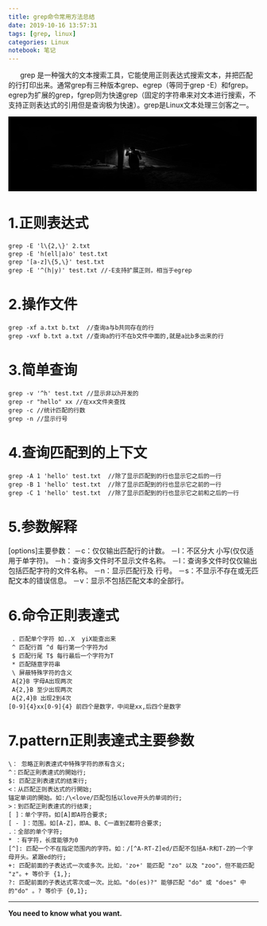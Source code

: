 ```yaml
---
title: grep命令常用方法总结
date: 2019-10-16 13:57:31
tags: [grep, linux]
categories: Linux
notebook: 笔记
---
```


&nbsp;&nbsp;&nbsp;&nbsp;&nbsp;&nbsp;grep 是一种强大的文本搜索工具，它能使用正则表达式搜索文本，并把匹配的行打印出来。通常grep有三种版本grep、egrep（等同于grep -E）和fgrep。egrep为扩展的grep，fgrep则为快速grep（固定的字符串来对文本进行搜索，不支持正则表达式的引用但是查询极为快速）。grep是Linux文本处理三剑客之一。

<img src="grep命令常用方法总结/grep.jpeg" width="500" height="150"/>

<!-- more -->

# 1.正则表达式
```
grep -E 'l\{2,\}' 2.txt
grep -E 'h(ell|a)o' test.txt
grep '[a-z]\{5,\}' test.txt
grep -E '^(h|y)' test.txt //-E支持扩展正则，相当于egrep
```

# 2.操作文件
```
grep -xf a.txt b.txt  //查询a与b共同存在的行
grep -vxf b.txt a.txt //查询a的行不在b文件中面的,就是a比b多出来的行
```

# 3.简单查询
```
grep -v '^h' test.txt //显示非以h开发的
grep -r "hello" xx //在xx文件夹查找
grep -c //统计匹配的行数
grep -n //显示行号
```

# 4.查询匹配到的上下文
```
grep -A 1 'hello' test.txt  //除了显示匹配到的行也显示它之后的一行
grep -B 1 'hello' test.txt  //除了显示匹配到的行也显示它之前的一行
grep -C 1 'hello' test.txt  //除了显示匹配到的行也显示它之前和之后的一行
```

# 5.参数解释
[options]主要參数：
－c：仅仅输出匹配行的计数。
－I：不区分大 小写(仅仅适用于单字符)。
－h：查询多文件时不显示文件名称。
－l：查询多文件时仅仅输出包括匹配字符的文件名称。
－n：显示匹配行及 行号。
－s：不显示不存在或无匹配文本的错误信息。
－v：显示不包括匹配文本的全部行。


# 6.命令正則表達式
```
 . 匹配单个字符 如..X  yiX能查出来
 ^ 匹配行首 ^d 每行第一个字符为d
 $ 匹配行尾 T$ 每行最后一个字符为T
 * 匹配随意字符串
 \ 屏蔽特殊字符的含义
 A{2}B 字母A出现两次
 A{2,}B 至少出现两次
 A{2,4}B 出现2到4次
[0-9]{4}xx[0-9]{4} 前四个是数字，中间是xx,后四个是数字
```

# 7.pattern正則表達式主要參数
```
\： 忽略正則表達式中特殊字符的原有含义;
^：匹配正則表達式的開始行;
$: 匹配正則表達式的结束行;
<：从匹配正则表达式的行開始;
锚定单词的開始。如:/\<love/匹配包括以love开头的单词的行;
>：到匹配正則表達式的行结束;
[ ]：单个字符。如[A]即A符合要求;
[ - ]：范围。如[A-Z]，即A、B、C一直到Z都符合要求;
.：全部的单个字符;
* ：有字符，长度能够为0
[^]: 匹配一个不在指定范围内的字符。如：/[^A-RT-Z]ed/匹配不包括A-R和T-Z的一个字母开头。紧跟ed的行;
+: 匹配前面的子表达式一次或多次。比如，'zo+' 能匹配 "zo" 以及 "zoo"，但不能匹配 "z"。+ 等价于 {1,};
?: 匹配前面的子表达式零次或一次。比如。"do(es)?" 能够匹配 "do" 或 "does" 中的"do" 。? 等价于 {0,1};
```

- - -
<b>You need to know what you want.</b>